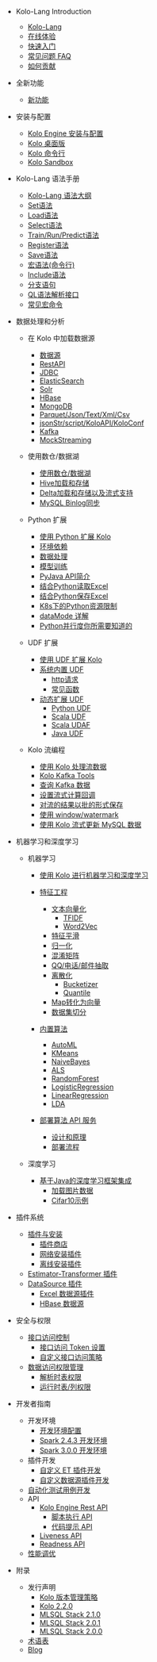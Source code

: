 - Kolo-Lang Introduction
  * [Kolo-Lang](/kolo-lang/zh-cn/introduction/kolo_lang_intro.md)
  * [在线体验](/kolo-lang/zh-cn/introduction/byzer_lab.md)
  * [快速入门](/kolo-lang/zh-cn/introduction/get_started.md)
  * [常见问题 FAQ](/kolo-lang/zh-cn/appendix/faq.md)
  * [如何贡献](/kolo-lang/zh-cn/appendix/contribute.md)  

- 全新功能
  * [新功能](/kolo-lang/zh-cn/what's_new/new_features.md)

- 安装与配置
  * [Kolo Engine 安装与配置](/kolo-lang/zh-cn/installation/kolo_engine.md)
  * [Kolo 桌面版](/kolo-lang/zh-cn/installation/kolo_desktop.md)    
  * [Kolo 命令行](/kolo-lang/zh-cn/installation/kolo_cli.md)
  * [Kolo Sandbox](/kolo-lang/zh-cn/installation/sandbox.md)

- Kolo-Lang 语法手册
  * [Kolo-Lang 语法大纲](/kolo-lang/zh-cn/grammar/outline.md)
  * [Set语法](/kolo-lang/zh-cn/grammar/set.md)
  * [Load语法](/kolo-lang/zh-cn/grammar/load.md)
  * [Select语法](/kolo-lang/zh-cn/grammar/select.md)
  * [Train/Run/Predict语法](/kolo-lang/zh-cn/grammar/et_statement.md)
  * [Register语法](/kolo-lang/zh-cn/grammar/register.md)
  * [Save语法](/kolo-lang/zh-cn/grammar/save.md)
  * [宏语法(命令行)](/kolo-lang/zh-cn/grammar/macro.md)
  * [Include语法](/kolo-lang/zh-cn/grammar/include.md)
  * [分支语句](/kolo-lang/zh-cn/grammar/branch_statement.md)
  * [QL语法解析接口](/kolo-lang/zh-cn/grammar/analyze.md)
  * [常见宏命令](/kolo-lang/zh-cn/grammar/commands.md)

- 数据处理和分析
    - 在 Kolo 中加载数据源
      * [数据源](/kolo-lang/zh-cn/datasource/README.md)
      * [RestAPI](/kolo-lang/zh-cn/datasource/restapi.md)
      * [JDBC](/kolo-lang/zh-cn/datasource/jdbc.md)
      * [ElasticSearch](/kolo-lang/zh-cn/datasource/es.md)
      * [Solr](/kolo-lang/zh-cn/datasource/solr.md)
      * [HBase](/kolo-lang/zh-cn/datasource/hbase.md)
      * [MongoDB](/kolo-lang/zh-cn/datasource/mongodb.md)
      * [Parquet/Json/Text/Xml/Csv](/kolo-lang/zh-cn/datasource/file.md)
      * [jsonStr/script/KoloAPI/KoloConf](/kolo-lang/zh-cn/datasource/kolo_source.md)
      * [Kafka](/kolo-lang/zh-cn/datasource/kafka.md)
      * [MockStreaming](/kolo-lang/zh-cn/datasource/mock_streaming.md)

    - 使用数仓/数据湖
        * [使用数仓/数据湖](/kolo-lang/zh-cn/datahouse/README.md)
        * [Hive加载和存储](/kolo-lang/zh-cn/datahouse/hive.md)
        * [Delta加载和存储以及流式支持](/kolo-lang/zh-cn/datahouse/delta_lake.md)
        * [MySQL Binlog同步](/kolo-lang/zh-cn/datahouse/mysql_binlog.md)

    - Python 扩展
        * [使用 Python 扩展 Kolo](/kolo-lang/zh-cn/python/README.md)
        * [环境依赖](/kolo-lang/zh-cn/python/env.md)
        * [数据处理](/kolo-lang/zh-cn/python/etl.md)
        * [模型训练](/kolo-lang/zh-cn/python/train.md)
        * [PyJava API简介](/kolo-lang/zh-cn/python/pyjava.md)
        * [结合Python读取Excel](/kolo-lang/zh-cn/python/read_excel.md)
        * [结合Python保存Excel](/kolo-lang/zh-cn/python/write_excel.md)
        * [K8s下的Python资源限制](/kolo-lang/zh-cn/python/k8s_resource.md)
        * [dataMode 详解](/kolo-lang/zh-cn/python/datamode.md)
        * [Python并行度你所需要知道的](/kolo-lang/zh-cn/python/py_paralell.md)

    * UDF 扩展
        * [使用 UDF 扩展 Kolo](/kolo-lang/zh-cn/udf/README.md)
        * [系统内置 UDF](/kolo-lang/zh-cn/udf/built_in_udf/README.md)
          * [http请求](/kolo-lang/zh-cn/udf/built_in_udf/http.md)
          * [常见函数](/kolo-lang/zh-cn/udf/built_in_udf/vec.md)
        * [动态扩展 UDF](/kolo-lang/zh-cn/udf/extend_udf.md)
          * [Python UDF](/kolo-lang/zh-cn/udf/python_udf.md)
          * [Scala UDF](/kolo-lang/zh-cn/udf/scala_udf.md)
          * [Scala UDAF](/kolo-lang/zh-cn/udf/scala_udaf.md)
          * [Java UDF](/kolo-lang/zh-cn/udf/java_udf.md)

    * Kolo 流编程
      * [使用 Kolo 处理流数据](/kolo-lang/zh-cn/streaming/README.md)
      * [Kolo Kafka Tools](/kolo-lang/zh-cn/streaming/kakfa_tool.md)
      * [查询 Kafka 数据](/kolo-lang/zh-cn/streaming/query_kafka.md)
      * [设置流式计算回调](/kolo-lang/zh-cn/streaming/callback.md)
      * [对流的结果以批的形式保存](/kolo-lang/zh-cn/streaming/save_in_batch.md)
      * [使用 window/watermark](/kolo-lang/zh-cn/streaming/window_watermark.md)
      * [使用 Kolo 流式更新 MySQL 数据](/kolo-lang/zh-cn/streaming/stream_update_mysql.md)

-  机器学习和深度学习
    * 机器学习
      * [使用 Kolo 进行机器学习和深度学习](/kolo-lang/zh-cn/ml/README.md)
      * [特征工程](/kolo-lang/zh-cn/ml/feature/README.md)
          * [文本向量化](/kolo-lang/zh-cn/ml/feature/nlp/README.md)
              * [TFIDF](/kolo-lang/zh-cn/ml/feature/nlp/tfidf.md)
              * [Word2Vec](/kolo-lang/zh-cn/ml/feature/nlp/word2vec.md)
          * [特征平滑](/kolo-lang/zh-cn/ml/feature/scale.md)
          * [归一化](/kolo-lang/zh-cn/ml/feature/normalize.md)
          * [混淆矩阵](/kolo-lang/zh-cn/ml/feature/confusion_matrix.md)
          * [QQ/电话/邮件抽取](/kolo-lang/zh-cn/ml/feature/extract_example.md)
          * [离散化](/kolo-lang/zh-cn/ml/feature/discretizer/README.md)
              * [Bucketizer](/kolo-lang/zh-cn/ml/feature/discretizer/bucketizer.md)
              * [Quantile](/kolo-lang/zh-cn/ml/feature/discretizer/quantile.md)
          * [Map转化为向量](/kolo-lang/zh-cn/ml/feature/vecmap.md)
          * [数据集切分](/kolo-lang/zh-cn/ml/feature/rate_sample.md)

      * [内置算法](/kolo-lang/zh-cn/ml/algs/README.md)
          * [AutoML](/kolo-lang/zh-cn/ml/algs/auto_ml.md) 
          * [KMeans](/kolo-lang/zh-cn/ml/algs/kmeans.md)
          * [NaiveBayes](/kolo-lang/zh-cn/ml/algs/naive_bayes.md)
          * [ALS](/kolo-lang/zh-cn/ml/algs/als.md)
          * [RandomForest](/kolo-lang/zh-cn/ml/algs/random_forest.md) 
          * [LogisticRegression](/kolo-lang/zh-cn/ml/algs/logistic_regression.md)
          * [LinearRegression](/kolo-lang/zh-cn/ml/algs/linear_regression.md)
          * [LDA](/kolo-lang/zh-cn/ml/algs/lda.md)

      * [部署算法 API 服务](/kolo-lang/zh-cn/ml/api_service/README.md)
          * [设计和原理](/kolo-lang/zh-cn/ml/api_service/design.md)
          * [部署流程](/kolo-lang/zh-cn/ml/api_service/process.md)

    * 深度学习
      * [基于Java的深度学习框架集成](/kolo-lang/zh-cn/dl/README.md)
          * [加载图片数据](/kolo-lang/zh-cn/dl/load_image.md)
          * [Cifar10示例](/kolo-lang/zh-cn/dl/cifar10.md)
      

- 插件系统
    * [插件与安装](/kolo-lang/zh-cn/extension/README.md)
        * [插件商店](/kolo-lang/zh-cn/extension/installation/store.md)
        * [网络安装插件](/kolo-lang/zh-cn/extension/installation/online_install.md)
        * [离线安装插件](/kolo-lang/zh-cn/extension/installation/offline_install.md)
    * [Estimator-Transformer 插件](/kolo-lang/zh-cn/extension/et/README.md)
    * [DataSource 插件](/kolo-lang/zh-cn/extension/datasource/README.md)
        * [Excel 数据源插件](/kolo-lang/zh-cn/extension/datasource/excel.md)
        * [HBase 数据源](/kolo-lang/zh-cn/extension/datasource/hbase.md)


- 安全与权限
    * [接口访问控制](/kolo-lang/zh-cn/security/interface_acl/README.md)
        * [接口访问 Token 设置](/kolo-lang/zh-cn/security/interface_acl/token_control.md)
        * [自定义接口访问策略](/kolo-lang/zh-cn/security/interface_acl/custom_control.md)
    * [数据访问权限管理](/kolo-lang/zh-cn/security/data_acl/README.md)
        * [解析时表权限](/kolo-lang/zh-cn/security/data_acl/compile_time.md)
        * [运行时表/列权限](/kolo-lang/zh-cn/security/data_acl/runtime.md)


- 开发者指南
    * 开发环境
      * [开发环境配置](/kolo-lang/zh-cn/developer/dev_env/README.md)
      * [Spark 2.4.3 开发环境](/kolo-lang/zh-cn/developer/dev_env/spark_2_4_3.md)
      * [Spark 3.0.0 开发环境](/kolo-lang/zh-cn/developer/dev_env/spark_3_0_0.md)    
    * 插件开发
      * [自定义 ET 插件开发](/kolo-lang/zh-cn/developer/extension/et_dev.md)
      * [自定义数据源插件开发](/kolo-lang/zh-cn/developer/extension/ds_dev.md)
    * [自动化测试用例开发](/kolo-lang/zh-cn/developer/it/integration_test.md)     
    * API
      * [Kolo Engine Rest API](/kolo-lang/zh-cn/developer/api/README.md)
        * [脚本执行 API](/kolo-lang/zh-cn/developer/api/run_script_api.md)
        * [代码提示 API](/kolo-lang/zh-cn/developer/api/code_suggest.md)
      * [Liveness API](/kolo-lang/zh-cn/developer/api/liveness.md)
      * [Readness API](/kolo-lang/zh-cn/developer/api/readiness.md)
    * [性能调优](/kolo-lang/zh-cn/developer/tunning/dynamic_resource.md)


- 附录
    * 发行声明
      * [Kolo 版本管理策略](/kolo-lang/zh-cn/appendix/release-notes/version.md)
      * [Kolo 2.2.0](/kolo-lang/zh-cn/appendix/release-notes/2.2.0.md)
      * [MLSQL Stack 2.1.0](/kolo-lang/zh-cn/appendix/release-notes/2.1.0.md)
      * [MLSQL Stack 2.0.1](/kolo-lang/zh-cn/appendix/release-notes/2.0.1.md)
      * [MLSQL Stack 2.0.0](/kolo-lang/zh-cn/appendix/release-notes/2.0.0.md)
    * [术语表](/kolo-lang/zh-cn/appendix/terms.md)  
    * [Blog](/kolo-lang/zh-cn/appendix/blog.md)   


